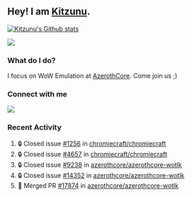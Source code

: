 ## Hey! I am [Kitzunu](https://Github.com/Kitzunu).

<!--<a href="https://github-readme-stats.kitzunu.vercel.app/api?username=Kitzunu&show_icons=true&theme=dark">
  <img align="center" src="https://github-readme-stats.kitzunu.vercel.app/api?username=Kitzunu&show_icons=true&theme=dark" />
</a>-->

[![Kitzunu's Github stats](https://github-readme-stats.vercel.app/api?username=kitzunu&theme=github_dark&show_icons=true)](https://github.com/Kitzunu)

<a href="https://github-readme-stats.kitzunu.vercel.app/api?username=Kitzunu&show_icons=true&theme=dark">
  <img align="center" src="https://github-readme-stats.vercel.app/api/top-langs/?username=Kitzunu&layout=compact&theme=dark" />
</a>

### What do I do?

I focus on WoW Emulation at [AzerothCore](https://Github.com/AzerothCore). Come join us ;)

### Connect with me
[![](https://img.shields.io/badge/AzerothCore%20Discord-Connect%20with%20me!-green)](https://discord.com/invite/gkt4y2x)

### Recent Activity

<!--START_SECTION:activity-->
1. 🔒 Closed issue [#1256](https://github.com/chromiecraft/chromiecraft/issues/1256) in [chromiecraft/chromiecraft](https://github.com/chromiecraft/chromiecraft)
2. 🔒 Closed issue [#4657](https://github.com/chromiecraft/chromiecraft/issues/4657) in [chromiecraft/chromiecraft](https://github.com/chromiecraft/chromiecraft)
3. 🔒 Closed issue [#9238](https://github.com/azerothcore/azerothcore-wotlk/issues/9238) in [azerothcore/azerothcore-wotlk](https://github.com/azerothcore/azerothcore-wotlk)
4. 🔒 Closed issue [#14352](https://github.com/azerothcore/azerothcore-wotlk/issues/14352) in [azerothcore/azerothcore-wotlk](https://github.com/azerothcore/azerothcore-wotlk)
5. 🎉 Merged PR [#17874](https://github.com/azerothcore/azerothcore-wotlk/pull/17874) in [azerothcore/azerothcore-wotlk](https://github.com/azerothcore/azerothcore-wotlk)
<!--END_SECTION:activity-->

